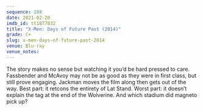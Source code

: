 ```yaml
---
sequence: 188
date: 2021-02-20
imdb_id: tt1877832
title: "X-Men: Days of Future Past (2014)"
grade: C+
slug: x-men-days-of-future-past-2014
venue: Blu-ray
venue_notes:
---
```


The story makes no sense but watching it you’d be hard pressed to care. Fassbender and McAvoy may not be as good as they were in first class, but still prove engaging. Jackman moves the film along then gets out of the way. Best part: it retcons the entirety of Lat Stand. Worst part: it doesn’t explain the tag at the end of the Wolverine. And which stadium did magneto pick up?
